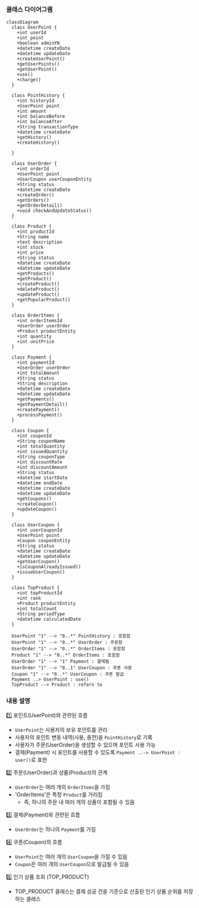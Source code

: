 ### 클래스 다이어그램 
```mermaid
classDiagram
  class UserPoint {
    +int userId
    +int point
    +boolean adminYN
    +datetime createDate
    +datetime updateDate
    +createUserPoint()
    +getUserPoints()
    +getUserPoint()
    +use()
    +charge()
  }

  class PointHistory {
    +int historyId
    +UserPoint point
    +int amount
    +int balanceBefore
    +int balanceAfter
    +String transactionType
    +datetime createDate
    +getHistory()
    +createHistory()

  }

  class UserOrder {
    +int orderId
    +UserPoint point
    +UserCoupon userCouponEntity
    +String status
    +datetime createDate
    +createOrder()
    +getOrders()
    +getOrderDetail()
    +void checkAndUpdateStatus()
  }

  class Product {
    +int productId
    +String name
    +text description
    +int stock
    +int price
    +String status
    +datetime createDate
    +datetime updateDate
    +getProducts()
    +getProduct()
    +createProduct()
    +deleteProduct()
    +updateProduct()
    +getPopularProduct()
  }

  class OrderItems {
    +int orderItemsId
    +UserOrder userOrder
    +Product productEntity
    +int quantity
    +int unitPrice
  }

  class Payment {
    +int paymentId
    +UserOrder userOrder
    +int totalAmount
    +String status
    +String description
    +datetime createDate
    +datetime updateDate
    +getPayments()
    +getPaymentDetail()
    +createPayment()
    +processPayment()
  }

  class Coupon {
    +int couponId
    +String couponName
    +int totalQuantity
    +int issuedQuantity
    +String couponType
    +int discountRate
    +int discountAmount
    +String status
    +datetime startDate
    +datetime endDate
    +datetime createDate
    +datetime updateDate
    +getCoupons()
    +createCoupon()
    +updateCoupon()
  }

  class UserCoupon {
    +int userCouponId
    +UserPoint point
    +Coupon couponEntity
    +String status
    +datetime createDate
    +datetime updateDate
    +getUserCoupon()
    +isCouponAlreadyIssued()
    +issueUserCoupon()
  }

  class TopProduct {
    +int topProductId
    +int rank
    +Product productEntity
    +int totalCount
    +String periodType
    +datetime calculatedDate
  }

  UserPoint "1" --> "0..*" PointHistory : 포함함
  UserPoint "1" --> "0..*" UserOrder : 주문함
  UserOrder "1" --> "0..*" OrderItems : 포함함
  Product "1" --> "0..*" OrderItems : 포함함
  UserOrder "1" --> "1" Payment : 결제됨
  UserOrder "1" --> "0..1" UserCoupon : 쿠폰 사용
  Coupon "1" --> "0..*" UserCoupon : 쿠폰 발급
  Payment ..> UserPoint : use()
  TopProduct --> Product : refers to
```

### 내용 설명 
1️⃣ 포인트(UserPoint)와 관련된 흐름
- `UserPoint`는 사용자의 보유 포인트를 관리
- 사용자의 포인트 변동 내역(사용, 충전)을 `PointHistory`로 기록 
- 사용자가 주문(UserOrder)을 생성할 수 있으며 포인트 사용 가능 
- 결제(Payment) 시 포인트를 사용할 수 있도록 `Payment ..-> UserPoint : user()`로 표현

2️⃣ 주문(UserOrder)과 상품(Product)의 관계
- `UserOrder`는 여러 개의 `OrderItems`을 가짐
- 'OrderItems'은 특정 `Product`를 가리킴 
  - 즉, 하나의 주문 내 여러 개의 상품이 포함될 수 있음

3️⃣ 결제(Payment)와 관련된 흐름
- `UserOrder`는 하나의 `Payment`를 가짐 

4️⃣ 쿠폰(Coupon)의 흐름
- `UserPoint`는 여러 개의 `UserCoupon`을 가질 수 있음
- `Coupon`은 여러 개의 `UserCoupon`으로 발급될 수 있음

5️⃣ 인기 상품 조회 (TOP_PRODUCT)
- TOP_PRODUCT 클래스는 결제 성공 건을 기준으로 산출된 인기 상품 순위를 저장하는 클래스